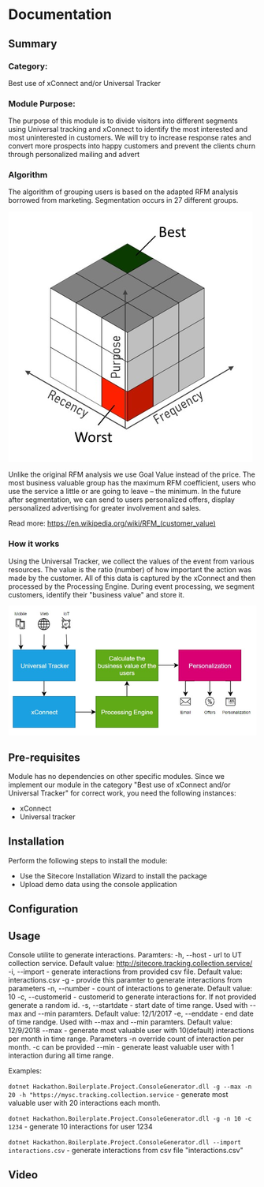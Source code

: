 # Documentation

## Summary

### Category:

Best use of xConnect and/or Universal Tracker

### Module Purpose: 

The purpose of this module is to divide visitors into different segments using Universal tracking and xConnect to identify the most interested and most uninterested in customers. We will try to increase response rates and convert more prospects into happy customers  and prevent the clients churn  through personalized mailing and advert

### Algorithm

The algorithm of grouping users is based on the adapted RFM analysis borrowed from marketing. Segmentation occurs in 27 different groups.

![rfm](https://github.com/Sitecore-Hackathon/2019-NaN/blob/master/documentation/images/rfm.jpg)

Unlike the original RFM analysis we use Goal Value instead of the price. The most business valuable group has the maximum RFM coefficient, users who use the service a little or are going to leave – the minimum. In the future after segmentation, we can send to users personalized offers, display personalized advertising for greater involvement and sales.


Read more: https://en.wikipedia.org/wiki/RFM_(customer_value)

### How it works

Using the Universal Tracker, we collect the values of the event from various resources. The value is the ratio (number) of how important the action was made by the customer. All of this data is captured by the xConnect and then processed by the Processing Engine. During event processing, we segment customers, identify their "business value" and store it.

![process](https://github.com/Sitecore-Hackathon/2019-NaN/blob/master/documentation/images/process.jpg)

## Pre-requisites

Module has no dependencies on other specific modules. Since we implement our module in the category "Best use of xConnect and/or Universal Tracker" for correct work, you need the following instances:

- xConnect
- Universal tracker

## Installation

Perform the following steps to install the module:

- Use the Sitecore Installation Wizard to install the package
- Upload demo data using the console application

## Configuration


## Usage


Console utilite to generate interactions.
Paramters:
-h, --host <url> - url to UT collection service. Default value: http://sitecore.tracking.collection.service/
-i, --import <path> - generate interactions from provided csv file. Default value: interactions.csv
-g - provide this paramter to generate interactions from parameters
-n, --number <int> - count of interactions to generate. Default value: 10
-c, --customerid <int> - customerid to generate interactions for. If not provided generate a random id.
-s, --startdate <date> - start date of time range. Used with --max and --min paramters. Default value: 12/1/2017
-e, --enddate <date> - end date of time randge. Used with --max and --min paramters. Default value: 12/9/2018
--max - generate most valuable user with 10(default) interactions per month in time range. Parameters -n override count of interaction per month. -c can be provided
--min - generate least valuable user with 1 interaction during all time range. 

Examples:

`dotnet Hackathon.Boilerplate.Project.ConsoleGenerator.dll -g --max -n 20 -h "https://mysc.tracking.collection.service` - generate most valuable user with 20 interactions each month.

`dotnet Hackathon.Boilerplate.Project.ConsoleGenerator.dll -g -n 10 -c 1234` - generate 10 interactions for user 1234

`dotnet Hackathon.Boilerplate.Project.ConsoleGenerator.dll --import interactions.csv` - generate interactions from csv file "interactions.csv"
    


## Video

